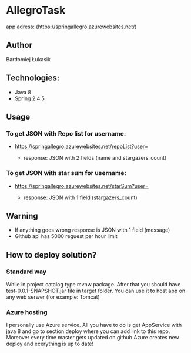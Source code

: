 # AllegroTask
app adress:
(https://springallegro.azurewebsites.net/)

## Author
Bartłomiej Łukasik

## Technologies:
- Java 8
- Spring 2.4.5

## Usage
### To get JSON with Repo list for username:
- https://springallegro.azurewebsites.net/repoList?user=<username>
  - response: JSON with 2 fields (name and stargazers_count)
### To get JSON with star sum for username:
- https://springallegro.azurewebsites.net/starSum?user=<username>
  - response: JSON with 1 field (stargazers_count)

## Warning
- If anything goes wrong response is JSON with 1 field (message)
- Github api has 5000 reguest per hour limit

## How to deploy solution?
### Standard way
While in project catalog type mvnw package. After that you should have test-0.0.1-SNAPSHOT.jar file in target folder. You can use it to host app on any web serwer (for example: Tomcat)
### Azure hosting
I personally use Azure service. All you have to do is get AppService with java 8 and go to section deploy where you can add link to this repo. Moreover every time master gets updated on github Azure creates new deploy and ecerything is up to date!
